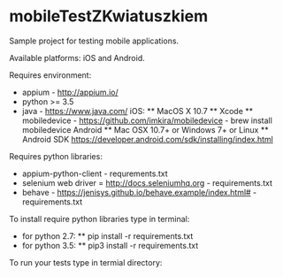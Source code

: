 # mobileTestZKwiatuszkiem

Sample project for testing mobile applications.

Available platforms: iOS and Android.

Requires environment:
 * appium - http://appium.io/
 * python >= 3.5
 * java - https://www.java.com/
 iOS:
    ** MacOS X 10.7
    ** Xcode
    ** mobiledevice - https://github.com/imkira/mobiledevice - brew install mobiledevice
 Android
    ** Mac OSX 10.7+ or Windows 7+ or Linux
    ** Android SDK https://developer.android.com/sdk/installing/index.html

Requires python libraries:
 * appium-python-client - requrements.txt
 * selenium web driver = http://docs.seleniumhq.org - requirements.txt
 * behave - https://jenisys.github.io/behave.example/index.html# - requirements.txt

To install require python libraries type in terminal:

 * for python 2.7:
    ** pip install -r requirements.txt
 * for python 3.5:
    ** pip3 install -r requirements.txt

To run your tests type in termial directory:

